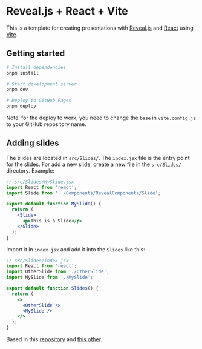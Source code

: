 # Reveal.js + React + Vite

This is a template for creating presentations with [Reveal.js](https://revealjs.com/) and [React](https://reactjs.org/) using [Vite](https://vitejs.dev/).

## Getting started

```bash
# Install dependencies
pnpm install

# Start development server
pnpm dev

# Deploy to GitHub Pages
pnpm deploy
```

Note: for the deploy to work, you need to change the `base` in `vite.config.js` to your GitHub repository name.

## Adding slides

The slides are located in `src/Slides/`. The `index.jsx` file is the entry point for the slides. For add a new slide, create a new file in the `src/Slides/` directory. Example:

```jsx
// src/Slides/MySlide.jsx
import React from 'react';
import Slide from '../Components/RevealComponents/Slide';

export default function MySlide() {
  return (
    <Slide>
      <p>This is a Slide</p>
    </Slide>
  );
}
```

Import it in `index.jsx` and add it into the `Slides` like this:

```jsx
// src/Slides/index.jsx
import React from 'react';
import OtherSlide from './OtherSlide';
import MySlide from './MySlide';

export default function Slides() {
  return (
    <>
      <OtherSlide />
      <MySlide />
    </>
  );
}
```

Based in this [repository](https://github.com/NatKarmios/gillian-debugger-presentation) and [this other](https://github.com/Kat-Codes/building-talks-with-reveal.js).
